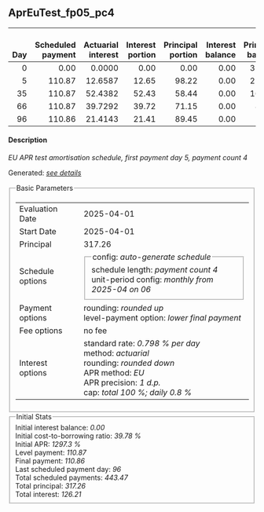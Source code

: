 <h2>AprEuTest_fp05_pc4</h2>
<table>
    <thead style="vertical-align: bottom;">
        <th style="text-align: right;">Day</th>
        <th style="text-align: right;">Scheduled payment</th>
        <th style="text-align: right;">Actuarial interest</th>
        <th style="text-align: right;">Interest portion</th>
        <th style="text-align: right;">Principal portion</th>
        <th style="text-align: right;">Interest balance</th>
        <th style="text-align: right;">Principal balance</th>
        <th style="text-align: right;">Total actuarial interest</th>
        <th style="text-align: right;">Total interest</th>
        <th style="text-align: right;">Total principal</th>
    </thead>
    <tr style="text-align: right;">
        <td class="ci00">0</td>
        <td class="ci01" style="white-space: nowrap;">0.00</td>
        <td class="ci02">0.0000</td>
        <td class="ci03">0.00</td>
        <td class="ci04">0.00</td>
        <td class="ci05">0.00</td>
        <td class="ci06">317.26</td>
        <td class="ci07">0.0000</td>
        <td class="ci08">0.00</td>
        <td class="ci09">0.00</td>
    </tr>
    <tr style="text-align: right;">
        <td class="ci00">5</td>
        <td class="ci01" style="white-space: nowrap;">110.87</td>
        <td class="ci02">12.6587</td>
        <td class="ci03">12.65</td>
        <td class="ci04">98.22</td>
        <td class="ci05">0.00</td>
        <td class="ci06">219.04</td>
        <td class="ci07">12.6587</td>
        <td class="ci08">12.65</td>
        <td class="ci09">98.22</td>
    </tr>
    <tr style="text-align: right;">
        <td class="ci00">35</td>
        <td class="ci01" style="white-space: nowrap;">110.87</td>
        <td class="ci02">52.4382</td>
        <td class="ci03">52.43</td>
        <td class="ci04">58.44</td>
        <td class="ci05">0.00</td>
        <td class="ci06">160.60</td>
        <td class="ci07">65.0969</td>
        <td class="ci08">65.08</td>
        <td class="ci09">156.66</td>
    </tr>
    <tr style="text-align: right;">
        <td class="ci00">66</td>
        <td class="ci01" style="white-space: nowrap;">110.87</td>
        <td class="ci02">39.7292</td>
        <td class="ci03">39.72</td>
        <td class="ci04">71.15</td>
        <td class="ci05">0.00</td>
        <td class="ci06">89.45</td>
        <td class="ci07">104.8261</td>
        <td class="ci08">104.80</td>
        <td class="ci09">227.81</td>
    </tr>
    <tr style="text-align: right;">
        <td class="ci00">96</td>
        <td class="ci01" style="white-space: nowrap;">110.86</td>
        <td class="ci02">21.4143</td>
        <td class="ci03">21.41</td>
        <td class="ci04">89.45</td>
        <td class="ci05">0.00</td>
        <td class="ci06">0.00</td>
        <td class="ci07">126.2404</td>
        <td class="ci08">126.21</td>
        <td class="ci09">317.26</td>
    </tr>
</table>
<h4>Description</h4>
<p><i>EU APR test amortisation schedule, first payment day 5, payment count 4</i></p>
<p>Generated: <i><a href="../GeneratedDate.html">see details</a></i></p>
<fieldset><legend>Basic Parameters</legend>
<table>
    <tr>
        <td>Evaluation Date</td>
        <td>2025-04-01</td>
    </tr>
    <tr>
        <td>Start Date</td>
        <td>2025-04-01</td>
    </tr>
    <tr>
        <td>Principal</td>
        <td>317.26</td>
    </tr>
    <tr>
        <td>Schedule options</td>
        <td>
            <fieldset>
                <legend>config: <i>auto-generate schedule</i></legend>
                <div>schedule length: <i><i>payment count</i> 4</i></div>
                <div>unit-period config: <i>monthly from 2025-04 on 06</i></div>
            </fieldset>
        </td>
    </tr>
    <tr>
        <td>Payment options</td>
        <td>
            <div>
                <div>rounding: <i>rounded up</i></div>
                <div>level-payment option: <i>lower&nbsp;final&nbsp;payment</i></div>
            </div>
        </td>
    </tr>
    <tr>
        <td>Fee options</td>
        <td>no fee
        </td>
    </tr>
    <tr>
        <td>Interest options</td>
        <td>
            <div>
                <div>standard rate: <i>0.798 % per day</i></div>
                <div>method: <i>actuarial</i></div>
                <div>rounding: <i>rounded down</i></div>
                <div>APR method: <i>EU</i></div>
                <div>APR precision: <i>1 d.p.</i></div>
                <div>cap: <i>total 100 %; daily 0.8 %</div>
            </div>
        </td>
    </tr>
</table></fieldset>
<fieldset><legend>Initial Stats</legend>
<div>
    <div>Initial interest balance: <i>0.00</i></div>
    <div>Initial cost-to-borrowing ratio: <i>39.78 %</i></div>
    <div>Initial APR: <i>1297.3 %</i></div>
    <div>Level payment: <i>110.87</i></div>
    <div>Final payment: <i>110.86</i></div>
    <div>Last scheduled payment day: <i>96</i></div>
    <div>Total scheduled payments: <i>443.47</i></div>
    <div>Total principal: <i>317.26</i></div>
    <div>Total interest: <i>126.21</i></div>
</div></fieldset>